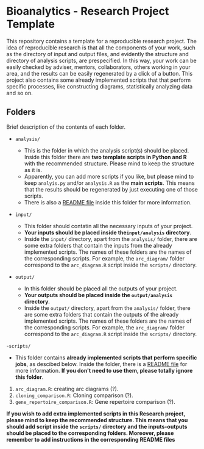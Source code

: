 # Bioanalytics - Research Project Template
This repository contains a template for a reproducible research project. The idea of reproducible research is that all the components of your work, such as the directory of input and output files, and evidently the structure and directory of analysis scripts, are prespecified. In this way, your work can be easily checked by adviser, mentors, collaborators, others working in your area, and the results can be easily regenerated by a click of a button.
This project also contains some already implemented scripts that that perform specific processes, like constructing diagrams, statistically analyzing data and so on.

## Folders
Brief description of the contents of each folder. 

- `analysis/`
  - This is the folder in which the analysis script(s) should be placed. Inside this folder there are **two template scripts in Python and R** with the recommended structure. Please mind to keep the structure as it is. 
  - Apparently, you can add more scripts if you like, but please mind to keep  `analyis.py` and/or `analysis.R` as the **main scripts**. This means that the results should be regenerated by just executing one of those scripts.
  - There is also a [README file](https://github.com/BiodataAnalysisGroup/bioanalytics/tree/main/analysis#readme) inside this folder for more information.

- `input/`
  - This folder should contatin all the necessary inputs of your project.
  - **Your inputs should be placed inside the`input/analysis` directory**.
  - Inside the `input/` directory, apart from the `analysis/` folder, there are some extra folders that contain the inputs from the already implemented scripts. The names of these folders are the names of the corresponding scripts. For example, the `arc_diagram/` folder correspond to the `arc_diagram.R` script inside the `scripts/` directory.

- `output/`
  - In this folder should be placed all the outputs of your project.
  - **Your outputs should be placed inside the `output/analysis` directory**.
  - Inside the `output/` directory, apart from the  `analysis/` folder, there are some extra folders that contain the outputs of the already implemented scripts. The names of these folders are the names of the corresponding scripts. For example, the `arc_diagram/` folder correspond to the  `arc_diagram.R` script inside the `scripts/` directory.

-`scripts/`
  - This folder contains **already implemented scripts that perform specific jobs**, as descibed below. Inside the folder, there is a [README file](https://github.com/BiodataAnalysisGroup/bioanalytics/blob/main/scripts/README.md) for more information. **If you don't need to use them, please totally ignore this folder**.
  1. `arc_diagram.R`: creating arc diagrams (?).
  2. `cloning_comparison.R`: Cloning comparison (?).
  3. `gene_repertoire_comparison.R`: Gene repertoire comparison (?).


**If you wish to add extra implemented scripts in this Research project, please mind to keep the recommended structure. This means that you should add script inside the `scripts/` directory and the inputs-outputs should be placed to the corresponding folders. Moreover, please remember to add instructions in the corresponding README files**
